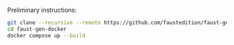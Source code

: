 Preliminary instructions:

```bash
git clone --recursive --remote https://github.com/faustedition/faust-gen-docker
cd faust-gen-docker
docker compose up --build
```
